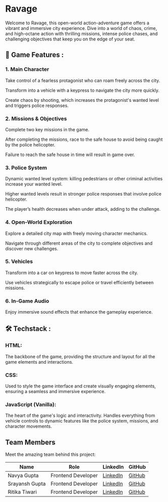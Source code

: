 # Ravage

Welcome to Ravage, this open-world action-adventure game offers a vibrant and immersive city experience. Dive into a world of chaos, crime, and high-octane action with thrilling missions, intense police chases, and challenging objectives that keep you on the edge of your seat.

## 🚀 Game Features :

### 1. Main Character

Take control of a fearless protagonist who can roam freely across the city.

Transform into a vehicle with a keypress to navigate the city more quickly.

Create chaos by shooting, which increases the protagonist's wanted level and triggers police responses.

### 2. Missions & Objectives

Complete two key missions in the game.

After completing the missions, race to the safe house to avoid being caught by the police helicopter.

Failure to reach the safe house in time will result in game over.

### 3. Police System

Dynamic wanted level system: killing pedestrians or other criminal activities increase your wanted level.

Higher wanted levels result in stronger police responses that involve police helicopter.

The player’s health decreases when under attack, adding to the challenge.

### 4. Open-World Exploration

Explore a detailed city map with freely moving character mechanics.

Navigate through different areas of the city to complete objectives and discover new challenges.

### 5. Vehicles

Transform into a car on keypress to move faster across the city.

Use vehicles strategically to escape police or travel efficiently between missions.

### 6. In-Game Audio

Enjoy immersive sound effects that enhance the gameplay experience.

## 🛠️ Techstack :
### HTML:
The backbone of the game, providing the structure and layout for all the game elements and interactions.

### CSS:
Used to style the game interface and create visually engaging elements, ensuring a seamless and immersive experience.

### JavaScript (Vanilla):
The heart of the game's logic and interactivity. Handles everything from vehicle controls to dynamic features like the police system, missions, and character movements.

## Team Members

Meet the amazing team behind this project:

| Name             | Role                | LinkedIn                                     | GitHub                                    |
|------------------|---------------------|---------------------------------------------|------------------------------------------|
| Navya Gupta       | Frontend Developer  | [LinkedIn](https://www.linkedin.com/in/navya-gupta-8663932a6/)    | [GitHub](https://github.com/Navvyaa)      |
| Srayansh Gupta    | Frontend Developer  | [LinkedIn](https://www.linkedin.com/in/srayansh-gupta-483612282/) | [GitHub](https://github.com/SRAYANSH-GUPTA) |
| Ritika Tiwari     | Frontend Developer  | [LinkedIn]()                                | [GitHub](https://github.com/ritika-tiwari7840) |


